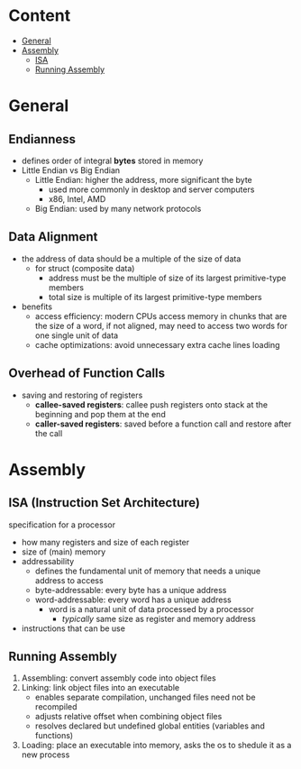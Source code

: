 # Content

- [General](#general)
- [Assembly](#assembly)
    - [ISA](#isa-instruction-set-architecture)
    - [Running Assembly](#running-assembly)

# General

## Endianness

- defines order of integral __bytes__ stored in memory
- Little Endian vs Big Endian
    - Little Endian: higher the address, more significant the byte
        - used more commonly in desktop and server computers
        - x86, Intel, AMD
    - Big Endian: used by many network protocols

## Data Alignment

- the address of data should be a multiple of the size of data
    - for struct (composite data)
        - address must be the multiple of size of its largest primitive-type members
        - total size is multiple of its largest primitive-type members
- benefits
    - access efficiency: modern CPUs access memory in chunks that are the size of a word, if not aligned, may need to access two words for one single unit of data
    - cache optimizations: avoid unnecessary extra cache lines loading

## Overhead of Function Calls

- saving and restoring of registers
    - __callee-saved registers__: callee push registers onto stack at the beginning and pop them at the end
    - __caller-saved registers__: saved before a function call and restore after the call

# Assembly

## ISA (Instruction Set Architecture)
specification for a processor
- how many registers and size of each register
- size of (main) memory
- addressability
    - defines the fundamental unit of memory that needs a unique address to access
    - byte-addressable: every byte has a unique address
    - word-addressable: every word has a unique address
        - word is a natural unit of data processed by a processor
            - _typically_ same size as register and memory address
- instructions that can be use

## Running Assembly

1. Assembling: convert assembly code into object files
2. Linking: link object files into an executable
    - enables separate compilation, unchanged files need not be recompiled
    - adjusts relative offset when combining object files
    - resolves declared but undefined global entities (variables and functions)
3. Loading: place an executable into memory, asks the os to shedule it as a new process
